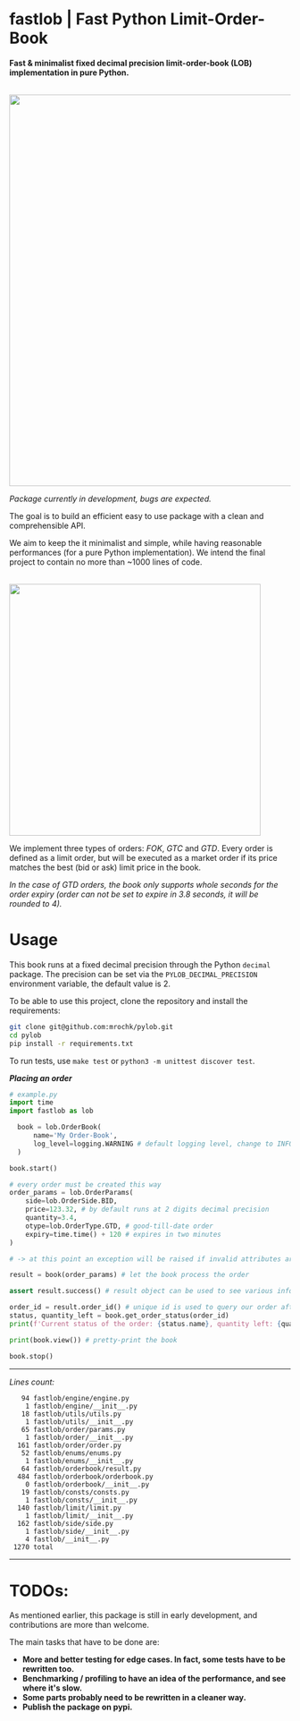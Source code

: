 # fastlob | Fast Python Limit-Order-Book
**Fast &amp; minimalist fixed decimal precision limit-order-book (LOB) implementation in pure Python.**

<br>

<img src="https://github.com/mrochk/pylob/raw/main/logo.png" width=700>

*Package currently in development, bugs are expected.*

The goal is to build an efficient easy to use package with a clean and comprehensible API. 

We aim to keep the it minimalist and simple, while having reasonable performances (for a pure Python implementation). We intend the final project to contain no more than ~1000 lines of code.

<br>

<img src="https://github.com/mrochk/pylob/raw/main/ss.png" width=450>

We implement three types of orders: *FOK*, *GTC* and *GTD*. Every order is defined as a limit order, but will be executed as a market order if its price matches the best (bid or ask) limit price in the book.

*In the case of GTD orders, the book only supports whole seconds for the order expiry (order can not be set to expire in 3.8 seconds, it will be rounded to 4).*

# Usage

This book runs at a fixed decimal precision through the Python `decimal` package. The precision can be set via the `PYLOB_DECIMAL_PRECISION` environment variable, the default value is 2.

To be able to use this project, clone the repository and install the requirements: 
```bash
git clone git@github.com:mrochk/pylob.git
cd pylob
pip install -r requirements.txt
```

To run tests, use `make test` or `python3 -m unittest discover test`.

***Placing an order***
```python
# example.py
import time
import fastlob as lob

  book = lob.OrderBook(
      name='My Order-Book',
      log_level=logging.WARNING # default logging level, change to INFO or WARNING to increase or reduce
  )

book.start()

# every order must be created this way 
order_params = lob.OrderParams(
    side=lob.OrderSide.BID,
    price=123.32, # by default runs at 2 digits decimal precision
    quantity=3.4,
    otype=lob.OrderType.GTD, # good-till-date order
    expiry=time.time() + 120 # expires in two minutes
)

# -> at this point an exception will be raised if invalid attributes are provided

result = book(order_params) # let the book process the order

assert result.success() # result object can be used to see various infos about the order execution

order_id = result.order_id() # unique id is used to query our order after it's been placed
status, quantity_left = book.get_order_status(order_id)
print(f'Current status of the order: {status.name}, quantity left: {quantity_left}.\n')

print(book.view()) # pretty-print the book

book.stop()
```

***

*Lines count:*
```
   94 fastlob/engine/engine.py
    1 fastlob/engine/__init__.py
   18 fastlob/utils/utils.py
    1 fastlob/utils/__init__.py
   65 fastlob/order/params.py
    1 fastlob/order/__init__.py
  161 fastlob/order/order.py
   52 fastlob/enums/enums.py
    1 fastlob/enums/__init__.py
   64 fastlob/orderbook/result.py
  484 fastlob/orderbook/orderbook.py
    0 fastlob/orderbook/__init__.py
   19 fastlob/consts/consts.py
    1 fastlob/consts/__init__.py
  140 fastlob/limit/limit.py
    1 fastlob/limit/__init__.py
  162 fastlob/side/side.py
    1 fastlob/side/__init__.py
    4 fastlob/__init__.py
 1270 total
```

***

# TODOs:

As mentioned earlier, this package is still in early development, and contributions are more than welcome.

The main tasks that have to be done are:
- **More and better testing for edge cases. In fact, some tests have to be rewritten too.**
- **Benchmarking / profiling to have an idea of the performance, and see where it's slow.**
- **Some parts probably need to be rewritten in a cleaner way.**
- **Publish the package on pypi.**
